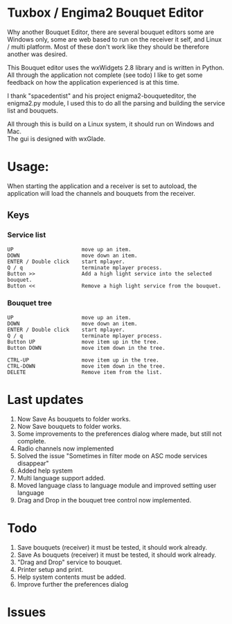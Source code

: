 # Tuxbox / Engima2 Bouquet Editor

Why another Bouquet Editor, there are several bouquet editors some are Windows only, some are web based to run on the receiver it self, 
and Linux / multi platform. Most of these don't work like they should be therefore another was desired. 

This Bouquet editor uses the wxWidgets 2.8 library and is written in Python. All through the application not complete (see todo) 
I like to get some feedback on how the application experienced is at this time. 

I thank "spacedentist" and his project enigma2-bouqueteditor, the enigma2.py module, I used this to do all the parsing and building 
the service list and bouquets. 

All through this is build on a Linux system, it should run on Windows and Mac.  
The gui is designed with wxGlade.


# Usage:
When starting the application and a receiver is set to autoload, the application will load the channels and bouquets from the receiver.

## Keys
###	Service list
	UP						move up an item.
	DOWN					move down an item.
	ENTER / Double click	start mplayer.
	Q / q					terminate mplayer process.
	Button >>				Add a high light service into the selected bouquet.
	Button <<				Remove a high light service from the bouquet.

### Bouquet tree
	UP						move up an item.
	DOWN					move down an item.
	ENTER / Double click	start mplayer.
	Q / q					terminate mplayer process.
	Button UP				move item up in the tree.
	Button DOWN				move item down in the tree.

	CTRL-UP					move item up in the tree.
	CTRL-DOWN				move item down in the tree.
	DELETE					Remove item from the list.
	
# Last updates
1.	Now Save As bouquets to folder works.
2.	Now Save bouquets to folder works.
3.	Some improvements to the preferences dialog where made, but still not complete.
4.	Radio channels now implemented
5.	Solved the issue "Sometimes in filter mode on ASC mode services disappear"
6.	Added help system
7.  Multi language support added.
8.	Moved language class to language module and improved setting user language
9.	Drag and Drop in the bouquet tree control now implemented.

# Todo
1.	Save bouquets (receiver) it must be tested, it should work already.
2.	Save As bouquets (receiver) it must be tested, it should work already.
3.	"Drag and Drop" service to bouquet.
4.	Printer setup and print.
5.  Help system contents must be added.
6.  Improve further the preferences dialog

# Issues

 
